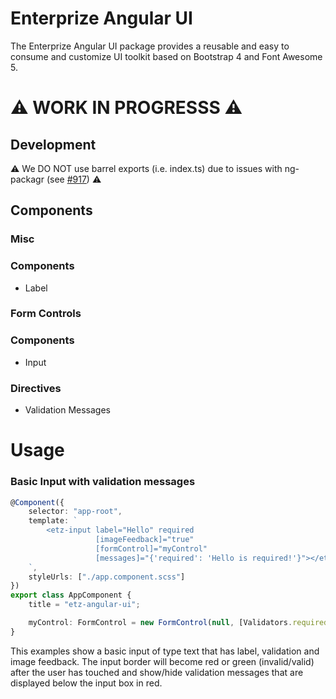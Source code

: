 # Enterprize Angular UI

The Enterprize Angular UI package provides a reusable and easy to consume and customize UI toolkit based on Bootstrap 4 and Font Awesome 5.

# :warning: WORK IN PROGRESSS :warning:

## Development

:warning: We DO NOT use barrel exports (i.e. index.ts) due to issues with ng-packagr (see [#917](https://github.com/ng-packagr/ng-packagr/issues/917)) :warning:

## Components

### Misc

### Components

- Label

### Form Controls

### Components

- Input


### Directives

- Validation Messages

# Usage

### Basic Input with validation messages

```typescript
@Component({
    selector: "app-root",
    template: `
        <etz-input label="Hello" required
                   [imageFeedback]="true"
                   [formControl]="myControl"
                   [messages]="{'required': 'Hello is required!'}"></etz-input>
    `,
    styleUrls: ["./app.component.scss"]
})
export class AppComponent {
    title = "etz-angular-ui";

    myControl: FormControl = new FormControl(null, [Validators.required]);
}
``` 

This examples show a basic input of type text that has label, validation and image feedback. The input border will become red or green (invalid/valid) after the user has touched and show/hide validation messages that are displayed below the input box in red.
